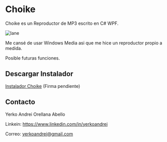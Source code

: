 # Choike
Choike es un Reproductor de MP3 escrito en C# WPF.

![lane](https://github.com/YerkoAndrei/Choike/blob/ccfd2e85c7b23b45d42b8d23b7665ff930165802/Choike/Arte/SinCar%C3%A1tula.png)

Me cansé de usar Windows Media asi que me hice un reproductor propio a medida.

Posible futuras funciones.

## Descargar Instalador
<a href="https://github.com/5115a50d-c892-47f5-b36c-eb3e593298d2">Instalador Choike</a> (Firma pendiente)

## Contacto
Yerko Andrei Orellana Abello

Linkein: https://www.linkedin.com/in/yerkoandrei

Correo:  yerkoandrei@gmail.com
